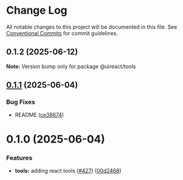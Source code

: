 # Change Log

All notable changes to this project will be documented in this file.
See [Conventional Commits](https://conventionalcommits.org) for commit guidelines.

## 0.1.2 (2025-06-12)

**Note:** Version bump only for package @uireact/tools





## [0.1.1](https://github.com/inavac182/uireact/compare/@uireact/tools@0.1.0...@uireact/tools@0.1.1) (2025-06-04)


### Bug Fixes

* README ([ce38674](https://github.com/inavac182/uireact/commit/ce3867445ca0699344254f8450034d29d15c2fd5))





# 0.1.0 (2025-06-04)


### Features

* **tools:** adding react tools ([#427](https://github.com/inavac182/uireact/issues/427)) ([00d2468](https://github.com/inavac182/uireact/commit/00d2468b8e4028f7c538800eeee454adb8f413e6))

